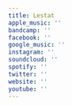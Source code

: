 ```yaml
---
title: Lestat
apple_music: ''
bandcamp: ''
facebook: ''
google_music: ''
instagram: ''
soundcloud: ''
spotify: ''
twitter: ''
website: ''
youtube: ''
---
```

